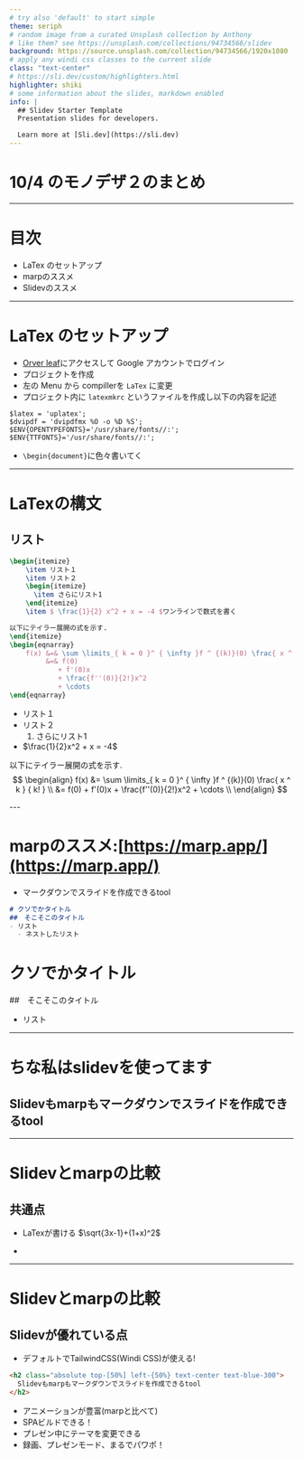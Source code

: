 ```yaml
---
# try also 'default' to start simple
theme: seriph
# random image from a curated Unsplash collection by Anthony
# like them? see https://unsplash.com/collections/94734566/slidev
background: https://source.unsplash.com/collection/94734566/1920x1080
# apply any windi css classes to the current slide
class: "text-center"
# https://sli.dev/custom/highlighters.html
highlighter: shiki
# some information about the slides, markdown enabled
info: |
  ## Slidev Starter Template
  Presentation slides for developers.

  Learn more at [Sli.dev](https://sli.dev)
---
```


# 10/4 のモノデザ２のまとめ

---

# 目次

- LaTex のセットアップ
- marpのススメ
- Slidevのススメ
---

# LaTex のセットアップ

- [Orver leaf](https://www.overleaf.com/)にアクセスして Google アカウントでログイン
- プロジェクトを作成
- 左の Menu から compillerを `LaTex` に変更
- プロジェクト内に `latexmkrc` というファイルを作成し以下の内容を記述

```
$latex = 'uplatex';
$dvipdf = 'dvipdfmx %O -o %D %S';
$ENV{OPENTYPEFONTS}='/usr/share/fonts//:';
$ENV{TTFONTS}='/usr/share/fonts//:';
```

- `\begin{document}`に色々書いてく
---

# LaTexの構文

## リスト

<div class="grid grid-cols-2 gap-2">
<div>

```latex
\begin{itemize}
    \item リスト１
    \item リスト２
    \begin{itemize}
      \item さらにリスト1
    \end{itemize}
    \item $ \frac{1}{2} x^2 + x = -4 $ワンラインで数式を書く

以下にテイラー展開の式を示す.
\end{itemize}
\begin{eqnarray}
    f(x) &=& \sum \limits_{ k = 0 }^ { \infty }f ^ {(k)}(0) \frac{ x ^ k } { k! } \\
         &=& f(0) 
            + f'(0)x 
            + \frac{f''(0)}{2!}x^2 
            + \cdots
\end{eqnarray}
```

</div>
<div>

- リスト１
- リスト２
  1. さらにリスト1
- $\frac{1}{2}x^2 + x = -4$

以下にテイラー展開の式を示す.
$$
\begin{align}
f(x) &= \sum \limits_{ k = 0 }^ { \infty }f ^ {(k)}(0) \frac{ x ^ k } { k! } \\
  &= f(0) + f'(0)x + \frac{f''(0)}{2!}x^2 + \cdots \\
\end{align}   
$$

</div>
</div>
---

# marpのススメ:[https://marp.app/](https://marp.app/)

  - マークダウンでスライドを作成できるtool
  ```md
  # クソでかタイトル
  ##　そこそこのタイトル
  - リスト
    - ネストしたリスト

  ```
  # クソでかタイトル

  ##　そこそこのタイトル

  - リスト

---

# ちな私はslidevを使ってます

<h2 class="absolute top-[50%] left-{50%} text-center text-blue-300">
  Slidevもmarpもマークダウンでスライドを作成できるtool
</h2>

---

# Slidevとmarpの比較

## 共通点
- LaTexが書ける
$\sqrt{3x-1}+(1+x)^2$

- 

---

# Slidevとmarpの比較

## Slidevが優れている点
- デフォルトでTailwindCSS(Windi CSS)が使える!

```html
<h2 class="absolute top-[50%] left-{50%} text-center text-blue-300">
  Slidevもmarpもマークダウンでスライドを作成できるtool
</h2>
```
<v-clicks>

- アニメーションが豊富(marpと比べて)
- SPAビルドできる！
- プレゼン中にテーマを変更できる
- 録画、プレゼンモード、まるでパワポ！

</v-clicks>